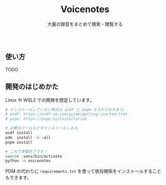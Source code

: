 <!-- TODO: Translation -->
<div align="center">
  <h1>Voicenotes</h1>
  <p>大量の録音をまとめて検索・閲覧する</p>
</div>
<br>
<br>

<!-- TODO: Add screenshots here -->

## 使い方

TODO

## 開発のはじめかた

Linux や WSL2 での開発を想定しています。

```bash
# インストールしていない場合は asdf と pnpm を入れておきます。
# asdf: https://asdf-vm.com/guide/getting-started.html
# pnpm: https://pnpm.io/installation

# 必要なツールなどをインストールします。
asdf install
pdm  install -G :all
pnpm install

# これで準備完了です！
source .venv/bin/activate
python -m voicenotes
```

PDM の代わりに `requirements.txt` を使って依存関係をインストールすることもできます。
